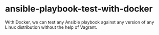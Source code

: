 # ansible-playbook-test-with-docker
With Docker, we can test any Ansible playbook against any version of any Linux distribution without the help of Vagrant.
